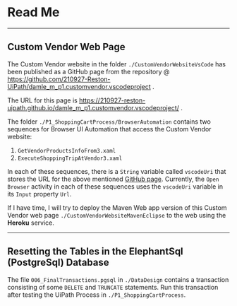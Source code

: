 # Read Me
---

## Custom Vendor Web Page

The Custom Vendor website in the folder `./CustomVendorWebsiteVsCode` has been published as a GitHub page from the repository @ https://github.com/210927-Reston-UiPath/damle_m_p1.customvendor.vscodeproject .

The URL for this page is https://210927-reston-uipath.github.io/damle_m_p1.customvendor.vscodeproject/ .

The folder `./P1_ShoppingCartProcess/BrowserAutomation` contains two sequences for Browser UI Automation that access the Custom Vendor website:
1. `GetVendorProductsInfoFrom3.xaml`
2. `ExecuteShoppingTripAtVendor3.xaml`

In each of these sequences, there is a `String` variable called `vscodeUri` that stores the URL for the above mentioned [GitHub page](https://210927-reston-uipath.github.io/damle_m_p1.customvendor.vscodeproject/).
Currently, the `Open Browser` activity in each of these sequences uses the `vscodeUri` variable in its `Input` property `Url`.

If I have time, I will try to deploy the Maven Web app version of this Custom Vendor web page `./CustomVendorWebsiteMavenEclipse` to the web using the __Heroku__ service.

---

## Resetting the Tables in the ElephantSql (PostgreSql) Database

The file `006_FinalTransactions.pgsql` in `./DataDesign` contains a transaction consisting of some `DELETE` and `TRUNCATE` statements. Run this transaction after testing the UiPath Process in `./P1_ShoppingCartProcess`.